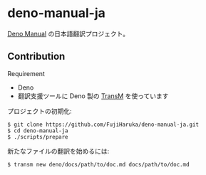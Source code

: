 # deno-manual-ja

[Deno Manual](https://deno.land/manual) の日本語翻訳プロジェクト。

## Contribution

Requirement

- Deno
- 翻訳支援ツールに Deno 製の [TransM](https://github.com/FujiHaruka/TransM) を使っています

プロジェクトの初期化:

```
$ git clone https://github.com/FujiHaruka/deno-manual-ja.git
$ cd deno-manual-ja
$ ./scripts/prepare
```

新たなファイルの翻訳を始めるには:

```
$ transm new deno/docs/path/to/doc.md docs/path/to/doc.md
```
